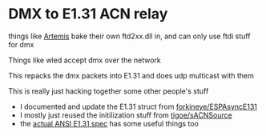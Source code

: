 # DMX to E1.31 ACN relay

things like [Artemis](https://www.artemisspaceshipbridge.com/) bake their own ftd2xx.dll in, and can only use ftdi stuff for dmx

Things like wled accept dmx over the network

This repacks the dmx packets into E1.31 and does udp multicast with them

This is really just hacking together some other people's stuff
* I documented and update the E1.31 struct from [forkineye/ESPAsyncE131](https://github.com/forkineye/ESPAsyncE131/blob/master/ESPAsyncE131.h)
* I mostly just reused the initilization stuff from [tigoe/sACNSource](https://github.com/tigoe/sACNSource/blob/main/src/sACNSource.cpp)
* the [actual ANSI E1.31 spec](https://tsp.esta.org/tsp/documents/docs/ANSI_E1-31-2018.pdf) has some useful things too
